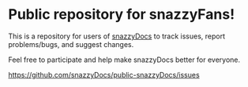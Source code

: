 # Public repository for snazzyFans!

This is a repository for users of [snazzyDocs](https://snazzydocs.com "snazzyDocs website") to track issues, report problems/bugs, and suggest changes.


Feel free to participate and help make snazzyDocs better for everyone.

https://github.com/snazzyDocs/public-snazzyDocs/issues
